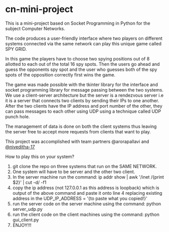 # cn-mini-project
This is a mini-project based on Socket Programming in Python for the subject Computer Networks. 

The code produces a user-friendly interface where two players on different systems connected via the same network can play this unique game called SPY GRID.

In this game the players have to choose two spying positions out of 8 allotted to each out of the total 16 spy spots. Then the users go ahead and guess the
opponents spy spot and the user who guesses both of the spy spots of the opposition correctly first wins the game.

The game was made possible with the tkinter library for the interface and socket programming library for message passing between the two systems.
We use a client-server architecture but the server is a rendezvous server i.e it is a server that connects two clients by sending their IPs to one another.
After the two clients have the IP address and port number of the other, they can pass messages to each other using UDP using a technique called
UDP punch hole.

The management of data is done on both the client systems thus leaving the server free to accept more requests from clients that want to play.

This project was accomplished with team partners @arorapallavi and <a href="https://github.com/niveditha-17">@niveditha-17</a>

How to play this on your system?

1. git clone the repo on three systems that run on the SAME NETWORK.
2. One system will have to be server and the other two client.
3. In the server machine run the command: ip addr show | awk '/inet /{print $2}' | cut -d/ -f1
4. copy the ip address (not 127.0.0.1 as this address is loopback) which is output of the above command and paste it onto line 4 replacing existing address in the UDP_IP_ADDRESS = '{to paste what you copied!}'
4. run the server code on the server machine using the command: python server_udp.py
5. run the client code on the client machines using the command: python gui_client.py
6. ENJOY!!!

